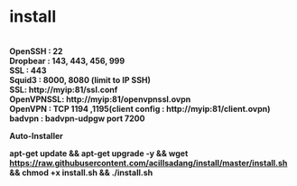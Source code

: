 # install
<b><br>OpenSSH : 22
<br>Dropbear : 143, 443, 456, 999
<br>SSL : 443
<br>Squid3 : 8000, 8080 (limit to IP SSH)
<br>SSL: http://myip:81/ssl.conf
<br>OpenVPNSSL: http://myip:81/openvpnssl.ovpn
<br>OpenVPN : TCP 1194 ,1195(client config : http://myip:81/client.ovpn)
<br>badvpn : badvpn-udpgw port 7200

Auto-Installer

apt-get update && apt-get upgrade -y && wget https://raw.githubusercontent.com/acillsadang/install/master/install.sh && chmod +x install.sh && ./install.sh
